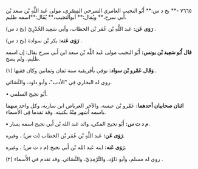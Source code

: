 ٧٦٦٥ -** بخ د س:** أَبُو النجيب العامري السرحي المِصْرِي، مولى عَبد اللَّهِ بْن سعد بْن أَبي سرح،** ويُقال:** أبوالتجيب،** يُقَال:**اسمه ظليم.

**رَوَى عَن:** عَبد اللَّهِ بْن عُمَر بْن الخطاب، وأبي سَعِيد الخُدْرِيّ (بخ د س) .

**رَوَى عَنه:** بكر بْن سوادة (بخ د س) .

**قال أَبُو سَعِيد بْن يونس:** أَبُو النجيب مولى عَبد اللَّه بْن سعد ابن أَبي سرح يقال: إن اسمه ظليم، ولم يصح.

**وَقَال عَمْرو بْن سواد:** توفي بأفريقية سنة ثمان وثمانين وكان فقيها (١) .

روى له البخاري فِي "الأدب"، وأبو داود، والنَّسَائي.

• أَبُو نجيح السلمي.

**اثنان صحابيان أحدهما:** عَمْرو بْن عبسة، والآخر العرباض ابن سارية، وكل واحد منهما باسمه أشهر مِنْهُ بكنيته. وقد تقدما فِي الأَسماء.

**• م د ت س:** أَبُو نجيح المكي، والد عَبد الله بْن أَبي نجيح اسمه يسار.

**رَوَى عَن:** عَبد اللَّهِ بْن عُمَر بْن الخطاب (ت س) ، وغيره.

**رَوَى عَنه:** ابنه عَبد الله بْن أَبي نجيح (م د ت س) ، وغيره.

روى له مسلم، وأبو دَاوُد، والتِّرْمِذِيّ، والنَّسَائي. وقد تقدم في الأَسماء (٢) .